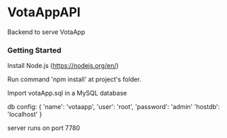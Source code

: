 # VotaAppAPI

Backend to serve VotaApp

### Getting Started

Install Node.js (https://nodejs.org/en/)

Run command 'npm install' at project's folder.

Import votaApp.sql in a MySQL database

db config: {
        'name': 'votaapp',
        'user': 'root',
        'password': 'admin'
        'hostdb': 'localhost'
}

server runs on port 7780
